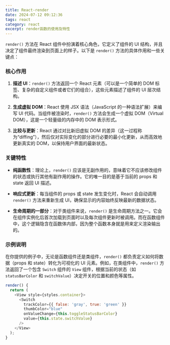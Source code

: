 ```yaml
---
title: React-render
date: 2024-07-12 09:12:36
tags: react
category: react 
excerpt: render函数的使用及特性
---
```

`render()` 方法在 React 组件中扮演着核心角色，它定义了组件的 UI 结构，并且决定了组件最终渲染到页面上的样子。以下是 `render()` 方法的具体作用和一些关键点：

### 核心作用

1. **描述 UI**：`render()` 方法返回一个 React 元素（可以是一个简单的 DOM 标签、复杂的自定义组件或者它们的组合），这些元素描述了组件的 UI 层次结构。

2. **生成虚拟 DOM**：React 使用 JSX 语法（JavaScript 的一种语法扩展）来编写 UI 代码。当组件被渲染时，`render()` 方法会生成一个虚拟 DOM（Virtual DOM），这是一个轻量级的内存中的 DOM 表示形式。

3. **比较与更新**：React 通过对比新旧虚拟 DOM 的差异（这一过程称为“diffing”），然后仅对实际变化的部分进行必要的最小化更新，从而高效地更新真实的 DOM，以保持用户界面的最新状态。

### 关键特性

- **纯函数性**：理论上，`render()` 应该是无副作用的，意味着它不应该修改组件的状态或执行其他有副作用的操作。它的唯一目的是基于当前的 props 和 state 返回 UI 描述。

- **响应式更新**：每当组件的 props 或 state 发生变化时，React 会自动调用 `render()` 方法来重新生成 UI，确保显示的内容始终反映最新的数据状态。

- **生命周期的一部分**：对于类组件来说，`render()` 是生命周期方法之一。它会在组件实例化后首次加载到页面时以及每次组件更新时被调用。而在函数组件中，这个逻辑隐含在函数体内部，因为整个函数本身就是用来定义渲染输出的。

### 示例说明

在你提供的例子中，无论是函数组件还是类组件，`render()` 都负责定义如何将数据（props 和 state）转化为可视化的 UI 元素。例如，在类组件中，`render()` 方法返回了一个包含 `Switch` 组件的 `View` 组件，根据当前的状态（如 `statusBarColor` 和 `switchValue`）决定开关的位置和颜色等属性。

```javascript
render() {  
  return (  
    <View style={styles.container}>  
      <Switch  
        trackColor={{ false: 'gray', true: 'green' }}  
        thumbColor="blue"  
        onValueChange={this.toggleStatusBarColor}  
        value={this.state.switchValue}  
      />  
    </View>  
  );  
}
```
